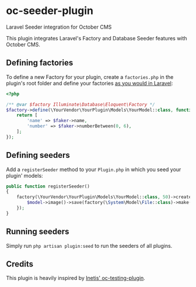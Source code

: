 # oc-seeder-plugin

Laravel Seeder integration for October CMS

This plugin integrates Laravel's Factory and Database Seeder features with October CMS.

## Defining factories

To define a new Factory for your plugin, create a `factories.php` in the plugin's root folder and define your factories [as you would in Laravel](https://laravel.com/docs/6.x/database-testing#writing-factories):

```php
<?php

/** @var $factory Illuminate\Database\Eloquent\Factory */
$factory->define(\YourVendor\YourPlugin\Models\YourModel::class, function (\OFFLINE\Seeder\Classes\Generator $faker) {
    return [
        'name' => $faker->name,
        'number' => $faker->numberBetween(0, 6),
    ];
});
```

## Defining seeders

Add a `registerSeeder` method to your `Plugin.php` in which you seed your plugin' models:

```php
public function registerSeeder()
{
    factory(\YourVendor\YourPlugin\Models\YourModel::class, 50)->create()->each(function ($model) {
        $model->image()->save(factory(\System\Model\File::class)->make());
    });
}
```

## Running seeders

Simply run `php artisan plugin:seed` to run the seeders of all plugins.

## Credits

This plugin is heavily inspired by [Inetis' oc-testing-plugin](https://github.com/inetis-ch/oc-testing-plugin).
